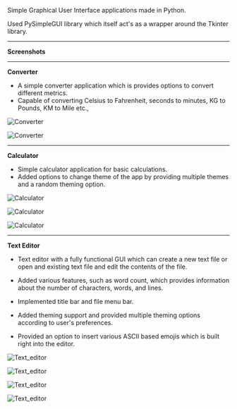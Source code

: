 Simple Graphical User Interface applications made in Python.

Used PySimpleGUI library which itself act's as a wrapper around the Tkinter library.

---

**Screenshots**

---

**Converter**

- A simple converter application which is provides options to convert different metrics.
- Capable of converting Celsius to Fahrenheit, seconds to minutes, KG to Pounds, KM to Mile etc.,

![Converter](Images/Converter1.png)

![Converter](Images/Converter2.png)

---

**Calculator**

- Simple calculator application for basic calculations.
- Added options to change theme of the app by providing multiple themes and a random theming option.

![Calculator](Images/Calculator1.png)

![Calculator](Images/Calculator2.png)

![Calculator](Images/Calculator3.png)

---

**Text Editor**

- Text editor with a fully functional GUI which can create a new text file or open and existing text file and edit the contents of the file.

- Added various features, such as word count, which provides information about the number of characters, words, and lines.

- Implemented title bar and file menu bar.
- Added theming support and provided multiple theming options according to user's preferences.

- Provided an option to insert various ASCII based emojis which is built right into the editor.

![Text_editor](Images/Text_editor1.png)

![Text_editor](Images/Text_editor2.png)

![Text_editor](Images/Text_editor3.png)

![Text_editor](Images/Text_editor4.png)
